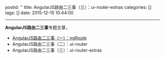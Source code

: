 postid: ''
title: AngularJS路由二三事（三）：ui-router-extras
categories: []
tags: []
date: 2015-12-15 10:44:00

---

**AngularJS路由二三事**专题文章，

- [AngularJS路由二三事（一）：ngRoute](http://gejiawen.github.io/2015/12/15/routes-solution-on-angular-ng-route/)
- AngularJS路由二三事（二）：ui-router
- AngularJS路由二三事（三）：ui-router-extras



